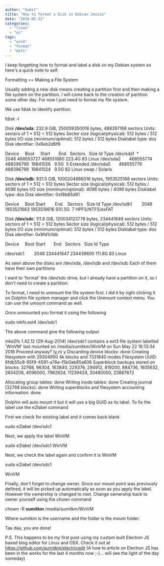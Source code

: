 ```yaml
---
author: "Sumit"
title: "How to format a Disk in Debian Jessie"
date: "2016-05-22"
categories: 
  - "linux"
  - "os"
tags: 
  - "ext4"
  - "format"
  - "mkfs"
---
```


I keep forgetting how to format and label a disk on my Debian system so here's a quick note to self:

Formatting == Making a File System

Usually adding a new disk means creating a partition first and then making a file system on the partition. I will come back to the creation of partition some other day. For now I just need to format my file system.

We use fdisk to identify partition.

fdisk -l

Disk **/dev/sda**: 232.9 GiB, 250059350016 bytes, 488397168 sectors
Units: sectors of 1 \* 512 = 512 bytes
Sector size (logical/physical): 512 bytes / 512 bytes
I/O size (minimum/optimal): 512 bytes / 512 bytes
Disklabel type: dos
Disk identifier: 0x8eb2d6f9

Device     Boot     Start       End   Sectors   Size Id Type
/dev/sda1  \*         2048 468553727 468551680 223.4G 83 Linux
/dev/sda2       468555774 488396799  19841026   9.5G  5 Extended
/dev/sda5       468555776 488396799  19841024   9.5G 82 Linux swap / Solaris

Disk **/dev/sdb**: 931.5 GiB, 1000204886016 bytes, 1953525168 sectors
Units: sectors of 1 \* 512 = 512 bytes
Sector size (logical/physical): 512 bytes / 4096 bytes
I/O size (minimum/optimal): 4096 bytes / 4096 bytes
Disklabel type: dos
Disk identifier: 0xf8b85d91

Device     Boot Start        End    Sectors   Size Id Type
/dev/sdb1        2048 1953521663 1953519616 931.5G  7 HPFS/NTFS/exFAT

Disk **/dev/sdc**: 111.8 GiB, 120034123776 bytes, 234441648 sectors
Units: sectors of 1 \* 512 = 512 bytes
Sector size (logical/physical): 512 bytes / 512 bytes
I/O size (minimum/optimal): 512 bytes / 512 bytes
Disklabel type: dos
Disk identifier: 0x9fd1cfdb

Device     Boot Start       End   Sectors   Size Id Type

/dev/sdc1        2048 234441647 234439600 111.8G 83 Linux

As seen above the disks are /dev/sda, /dev/sdb and /dev/sdc Each of them have their own partitions

I want to 'format' the /dev/sdc drive, but I already have a partition on it, so I don't need to create a partition.

To format, I need to unmount the file system first. I did it by right clicking it on Dolphin file system manager and click the Unmount context menu. You can use the umount command as well.

Once unmounted you format it using the following

sudo mkfs.ext4 /dev/sdc1 

The above command give the following output

mke2fs 1.42.12 (29-Aug-2014)
/dev/sdc1 contains a ext3 file system labelled 'WinVM'
 last mounted on /media/sumitkm/WinVM on Sun May 22 16:13:34 2016
Proceed anyway? (y,n) y
Discarding device blocks: done
Creating filesystem with 29304950 4k blocks and 7331840 inodes
Filesystem UUID: 6fdb55c8-95f9-4591-a76e-f5b0ab85a606
Superblock backups stored on blocks:
 32768, 98304, 163840, 229376, 294912, 819200, 884736, 1605632, 2654208,
 4096000, 7962624, 11239424, 20480000, 23887872
 
Allocating group tables: done
Writing inode tables: done
Creating journal (32768 blocks): done
Writing superblocks and filesystem accounting information: done

Dolphin will auto mount it but it will use a big GUID as its label. To fix the label use the e2label command

First we check for existing label and it comes back blank

sudo e2label /dev/sdc1

Next, we apply the label WinVM

sudo e2label /dev/sdc1 WinVM

Next, we check the label again and confirm it is WinVM

sudo e2label /dev/sdc1

WinVM

Finally, don't forget to change owner. Since our mount point was previously defined, it will be picked up automatically as soon as you apply the label. However the ownership is changed to root. Change ownership back to owner yourself using the chown command

chown -R **sumitkm** /media/sumitkm/WinVM

Where sumitkm is the username and the folder is the mount folder.

Taa daa, you are done!

P.S. This happens to be my first post using my custom built Electron JS based blog editor for Linux and OSX. Check it out at https://github.com/sumitkm/electricedit (A how to article on Electron JS has been in the works for the last 4 months now ;-)... will see the light of the day someday)
